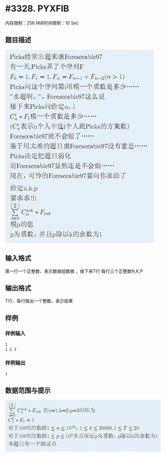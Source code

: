 # #3328. PYXFIB

内存限制：256 MiB时间限制：10 Sec

## 题目描述

![](upload/201312/1(1).jpg)

## 输入格式

第一行一个正整数，表示数据组数据 ，接下来T行
每行三个正整数N,K,P

## 输出格式

T行，每行输出一个整数，表示结果

## 样例

### 样例输入

    
    1
    1 2 3
    
    

### 样例输出

    
    1
    
    
    

## 数据范围与提示

![](upload/201312/2(1).jpg)
